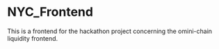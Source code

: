 # NYC_Frontend
 This is a frontend for the hackathon project concerning the omini-chain liquidity frontend. 
